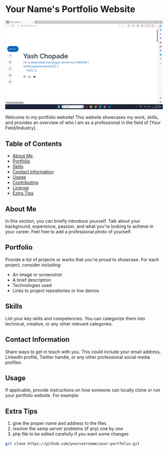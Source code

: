# Your Name's Portfolio Website

![Website Screenshot](screenshot\1.Home.png)

Welcome to my portfolio website! This website showcases my work, skills, and provides an overview of who I am as a professional in the field of [Your Field/Industry].

## Table of Contents
- [About Me](#about-me)
- [Portfolio](#portfolio)
- [Skills](#skills)
- [Contact Information](#contact-information)
- [Usage](#usage)
- [Contributing](#contributing)
- [License](#license)
- [Extra Tips](#Extra_Tips)

## About Me
In this section, you can briefly introduce yourself. Talk about your background, experience, passion, and what you're looking to achieve in your career. Feel free to add a professional photo of yourself.

## Portfolio
Provide a list of projects or works that you're proud to showcase. For each project, consider including:
- An image or screenshot
- A brief description
- Technologies used
- Links to project repositories or live demos

## Skills
List your key skills and competencies. You can categorize them into technical, creative, or any other relevant categories.

## Contact Information
Share ways to get in touch with you. This could include your email address, LinkedIn profile, Twitter handle, or any other professional social media profiles.

## Usage
If applicable, provide instructions on how someone can locally clone or run your portfolio website. For example:

## Extra Tips
1. give the proper name and address to the files
2. resolve the xamp server problems (if any) one by one
3. php file to be edited carefully if you want some changes


```bash
git clone https://github.com/yourusername/your-portfolio.git
